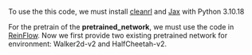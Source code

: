 To use the this code, we must install [cleanrl](https://github.com/vwxyzjn/cleanrl) and [Jax](https://github.com/jax-ml/jax) with Python 3.10.18

For the pretrain of the **pretrained_network**, we must use the  code in [ReinFlow](https://github.com/ReinFlow/ReinFlow). Now we first provide two existing pretrained network for environment: Walker2d-v2 and HalfCheetah-v2.